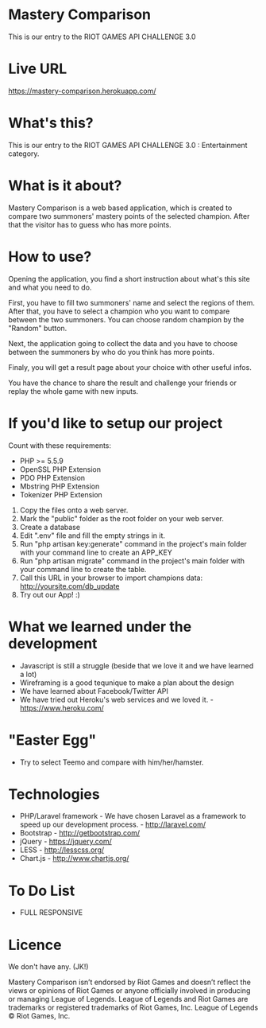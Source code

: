 # Mastery Comparison
This is our entry to the RIOT GAMES API CHALLENGE 3.0
# Live URL
https://mastery-comparison.herokuapp.com/
# What's this?
This is our entry to the RIOT GAMES API CHALLENGE 3.0 : Entertainment category.
# What is it about?
Mastery Comparison is a web based application, which is created to compare two summoners' mastery points of the selected champion. After that the visitor has to guess who has more points.

# How to use?
Opening the application, you find a short instruction about what's this site and what you need to do.

First, you have to fill two summoners' name and select the regions of them. After that, you have to select a champion who you want to compare between the two summoners. You can choose random champion by the "Random" button.

Next, the application going to collect the data and you have to choose between the summoners by who do you think has more points.

Finaly, you will get a result page about your choice with other useful infos.

You have the chance to share the result and challenge your friends or replay the whole game with new inputs.

# If you'd like to setup our project

Count with these requirements:

- PHP >= 5.5.9
- OpenSSL PHP Extension
- PDO PHP Extension
- Mbstring PHP Extension
- Tokenizer PHP Extension

1. Copy the files onto a web server.
2. Mark the "public" folder as the root folder on your web server.
2. Create a database
3. Edit ".env" file and fill the empty strings in it.
3. Run "php artisan key:generate" command in the project's main folder with your command line to create an APP_KEY
4. Run "php artisan migrate" command in the project's main folder with your command line to create the table.
5. Call this URL in your browser to import champions data: http://yoursite.com/db_update
6. Try out our App! :)

# What we learned under the development
- Javascript is still a struggle (beside that we love it and we have learned a lot)
- Wireframing is a good tequnique to make a plan about the design
- We have learned about Facebook/Twitter API
- We have tried out Heroku's web services and we loved it. - https://www.heroku.com/

# "Easter Egg"
- Try to select Teemo and compare with him/her/hamster.

# Technologies
- PHP/Laravel framework - We have chosen Laravel as a framework to speed up our development process. - http://laravel.com/
- Bootstrap - http://getbootstrap.com/
- jQuery - https://jquery.com/
- LESS - http://lesscss.org/
- Chart.js - http://www.chartjs.org/

# To Do List
- FULL RESPONSIVE

# Licence
We don't have any. (JK!)

Mastery Comparison isn’t endorsed by Riot Games and doesn’t reflect the views or opinions of Riot Games or anyone officially involved in producing or managing League of Legends. League of Legends and Riot Games are trademarks or registered trademarks of Riot Games, Inc. League of Legends © Riot Games, Inc.
